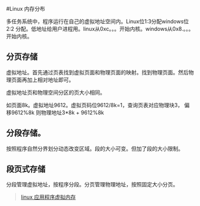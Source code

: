 #Linux  内存分布



多任务系统中，程序运行在自己的虚拟地址空间内。Linux位1:3分配windows位2:2 分配。低地址给用户进程用。linux从0xc。。。开始内核。windows从0x8.。。。开始内核。

## 分页存储

虚拟地址。首先通过页表找到虚拟页面和物理页面的映射。找到物理页面。然后物理页面再加上相对地址即可。

虚拟地址页和物理空间分区的页大小相同。

如页面8k。虚拟地址9612。虚拟页码位9612/8k=1，查询页表对应物理块3， 偏移9612%8k 则物理地址3*8k + 9612%8k 

## 分段存储。

按照程序自然分界划分动态改变区域。段的大小可变。但加了段的大小限制。

## 段页式存储

分段管理虚拟地址，按程序分段。分页管理物理地址，按照固定大小分页。





>
>
> [linux 应用程序虚拟内存](<https://raoxiaoman.github.io/2018/03/15/linux-C-%E5%86%85%E5%AD%98%E7%BB%93%E6%9E%84%E6%A2%B3%E7%90%86/>)